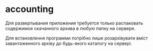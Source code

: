 # accounting
Для развертывания приложения требуется только распаковать содержимое скачанного архива в любую папку на сервере.

Для встановлення программи потрiбно лише розархiвувати вмiст завантаженного архiву до будь-якого каталогу на серверi.
